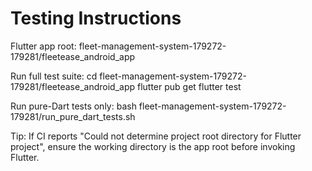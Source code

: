 # Testing Instructions

Flutter app root:
  fleet-management-system-179272-179281/fleetease_android_app

Run full test suite:
  cd fleet-management-system-179272-179281/fleetease_android_app
  flutter pub get
  flutter test

Run pure-Dart tests only:
  bash fleet-management-system-179272-179281/run_pure_dart_tests.sh

Tip:
If CI reports "Could not determine project root directory for Flutter project",
ensure the working directory is the app root before invoking Flutter.

